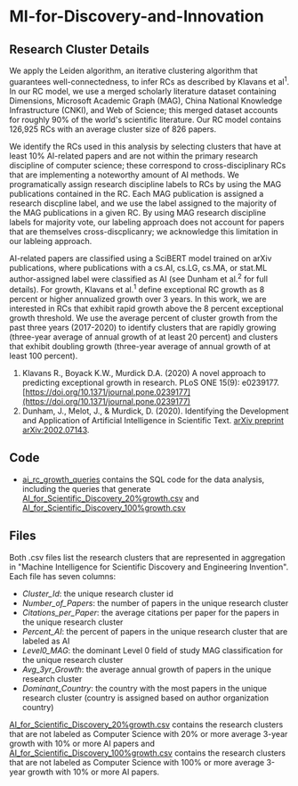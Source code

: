# MI-for-Discovery-and-Innovation

## Research Cluster Details

We apply the Leiden algorithm, an iterative clustering algorithm that guarantees well-connectedness, to infer RCs as described by Klavans et al<sup>1</sup>. In our RC model, we use a merged scholarly literature dataset containing Dimensions, Microsoft Academic Graph (MAG), China National Knowledge Infrastructure (CNKI), and Web of Science; this merged dataset accounts for roughly 90% of the world's scientific literature. Our RC model contains 126,925 RCs with an average cluster size of 826 papers. 

We identify the RCs used in this analysis by selecting clusters that have at least 10% AI-related papers and are not within the primary research discipline of computer science; these correspond to cross-disciplinary RCs that are implementing a noteworthy amount of AI methods. We programatically assign research discipline labels to RCs by using the MAG publications contained in the RC. Each MAG publication is assigned a research discpline label, and we use the label assigned to the majority of the MAG publications in a given RC. By using MAG research discipline labels for majority vote, our labeling approach does not account for papers that are themselves cross-discplicanry; we acknowledge this limitation in our lableing approach. 

AI-related papers are classified using a SciBERT model trained on arXiv publications, where publications with a cs.AI, cs.LG, cs.MA, or stat.ML author-assigned label were classified as AI (see Dunham et al.<sup>2</sup> for full details). For growth, Klavans et al.<sup>1</sup> define exceptional RC growth as 8 percent or higher annualized growth over 3 years. In this work, we are interested in RCs that exhibit rapid growth above the 8 percent exceptional growth threshold. We use the average percent of cluster growth from the past three years (2017-2020) to identify clusters that are rapidly growing (three-year average of annual growth of at least 20 percent) and clusters that exhibit doubling growth (three-year average of annual growth of at least 100 percent). 

1. Klavans R., Boyack K.W., Murdick D.A. (2020) A novel approach to predicting exceptional growth in research. PLoS ONE 15(9): e0239177. [https://doi.org/10.1371/journal.pone.0239177](https://doi.org/10.1371/journal.pone.0239177)
2. Dunham, J., Melot, J., & Murdick, D. (2020). Identifying the Development and Application of Artificial Intelligence in Scientific Text. [arXiv preprint arXiv:2002.07143](https://arxiv.org/abs/2002.07143).



## Code
* [ai_rc_growth_queries](https://github.com/georgetown-cset/MI-for-Discovery-and-Innovation/blob/main/ai_rc_growth_queries.sql) contains the SQL code for the data analysis, including the queries that generate [AI_for_Scientific_Discovery_20%growth.csv](https://github.com/georgetown-cset/MI-for-Discovery-and-Innovation/blob/main/AI%20for%20Scientific%20Discovery_20%25growth.csv) and [AI_for_Scientific_Discovery_100%growth.csv](https://github.com/georgetown-cset/MI-for-Discovery-and-Innovation/blob/main/AI%20for%20Scientific%20Discovery_100%25growth.csv)

## Files 
Both .csv files list the research clusters that are represented in aggregation in "Machine Intelligence for Scientific Discovery and Engineering Invention". 
Each file has seven columns:
* <em>Cluster_Id</em>: the unique research cluster id
* <em>Number_of_Papers</em>: the number of papers in the unique research cluster
* <em>Citations_per_Paper</em>: the average citations per paper for the papers in the unique research cluster
* <em>Percent_AI</em>: the percent of papers in the unique research cluster that are labeled as AI
* <em>Level0_MAG</em>: the dominant Level 0 field of study MAG classification for the unique research cluster
* <em>Avg_3yr_Growth</em>: the average annual growth of papers in the unique research cluster
* <em>Dominant_Country</em>: the country with the most papers in the unique research cluster (country is assigned based on author organization country)

[AI_for_Scientific_Discovery_20%growth.csv](https://github.com/georgetown-cset/MI-for-Discovery-and-Innovation/blob/main/AI%20for%20Scientific%20Discovery_20%25growth.csv) contains the research clusters that are not labeled as Computer Science with 20% or more average 3-year growth with 10% or more AI papers and [AI_for_Scientific_Discovery_100%growth.csv](https://github.com/georgetown-cset/MI-for-Discovery-and-Innovation/blob/main/AI%20for%20Scientific%20Discovery_100%25growth.csv) contains the research clusters that are not labeled as Computer Science with 100% or more average 3-year growth with 10% or more AI papers.
